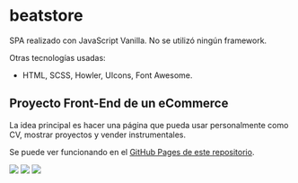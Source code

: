 # beatstore

SPA realizado con JavaScript Vanilla. No se utilizó ningún framework.

Otras tecnologías usadas:

- HTML, SCSS, Howler, UIcons, Font Awesome.

## Proyecto Front-End de un eCommerce

La idea principal es hacer una página que pueda usar personalmente como CV, mostrar proyectos y vender instrumentales.

Se puede ver funcionando en el [GitHub Pages de este repositorio](https://kenzaflow.com/beatstore/).

![](https://img.shields.io/github/last-commit/kenzaflow/beatstore)
![](https://img.shields.io/github/commit-activity/y/kenzaflow/beatstore)
![](https://img.shields.io/github/package-json/version/kenzaflow/beatstore)
